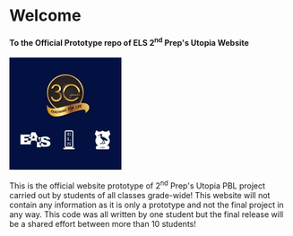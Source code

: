 <div>
    <h1>Welcome</h1>
    <h4>To the Official Prototype repo of ELS 2<sup>nd</sup> Prep's Utopia Website</h4>
    <img src="ELS-30.jpeg" alt="ELS Logo">
    <p>This is the official website prototype of 2<sup>nd</sup> Prep's Utopia PBL project carried out by students of all classes grade-wide! This website will not contain any information as it is only a prototype and not the final project in any way. This code was all written by one student but the final release will be a shared effort between more than 10 students!</p>
</div>
